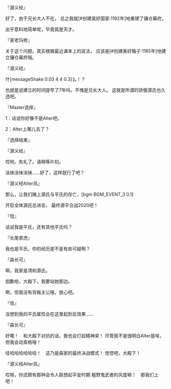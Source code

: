 『源义经』

好了，由于兄长大人不在，
总之我就[#创建美好国家:1192年]地重建了镰仓幕府，

出乎意料地简单呢，毕竟我是天才。

『家老玛修』

关于这个问题，其实根据最近课本上的说法，
应该是[#创建美好箱子:1185年]地建立镰仓幕府哦。

『源义经』

什[messageShake 0.03 4 4 0.3]么！？

也就是说建立的时间提早了7年吗，不愧是兄长大人。
这就是所谓的骄傲源氏也久违吧。

『Master选择』

1：话说你好像不是Alter吧。

2：Alter上哪儿去了？

『选择结束』

『源义经』

哎哟，失礼了。请稍等片刻。

涂抹涂抹涂抹……好了，这样就行了吧？

『源义经Alter风』

那么，让我们赌上源氏与平氏的存亡，[bgm BGM_EVENT_3 0.1]

开启全体源氏总进击，
最终源平合战2020吧！

『信』

话说我是平氏，还有其他平氏吗？

『长尾景虎』

我也是平氏，你的经历是不是有些可疑啊？

『森长可』

啊，我家是清和源氏。

抱歉啦，大殿下，我要站她那边。

啊，但我没有背叛主公哦，放心吧。

『信』

没想到我的平氏属性会在这里起到反效果……

『森长可』

好嘞！　和大殿下对抗的话，我也会打起精神来！
尽管我不是很明白Alter是啥，但我会动真格哦！

哇哈哈哈哈哈哈！　这乃是森家的最终决战模式！
觉悟吧，大殿下！

『源义经Alter风』

哎呀，你还颇有那种会令人联想起平安时期
粗野鬼武者的风度嘛！　那我们上吧！

